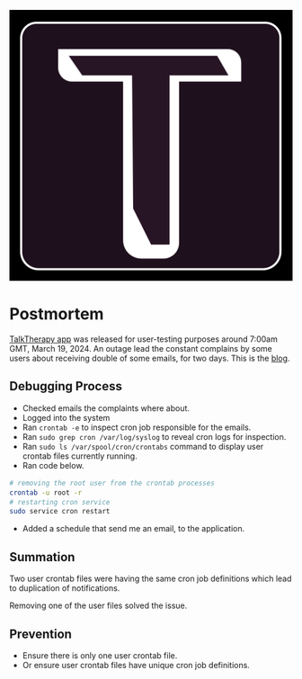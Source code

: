 <p align='center'>
<img src='./talktherapy%20new%20black.png' alt='TalkTherapy logo'/>
</p>

# Postmortem

[TalkTherapy app](https://talktherapy.com) was released for user-testing purposes around 7:00am GMT, March 19, 2024. An outage lead the constant complains by some users about receiving double of some emails, for two days. This is the [blog](https://medium.com/@mr-robertamoah/postmortem-ae40a406aacd).

## Debugging Process

- Checked emails the complaints where about.
- Logged into the system
- Ran ```crontab -e``` to inspect cron job responsible for the emails.
- Ran ```sudo grep cron /var/log/syslog``` to reveal cron logs for inspection.
- Ran ```sudo ls /var/spool/cron/crontabs``` command to display user crontab files currently running.
- Ran code below.
```bash
# removing the root user from the crontab processes
crontab -u root -r
# restarting cron service
sudo service cron restart
```
- Added a schedule that send me an email, to the application.

## Summation

<p>
Two user crontab files were having the same cron job definitions which lead to duplication of notifications.
</p>
<p>
Removing one of the user files solved the issue.
</p>

## Prevention

- Ensure there is only one user crontab file.
- Or ensure user crontab files have unique cron job definitions.
